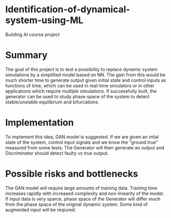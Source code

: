 # Identification-of-dynamical-system-using-ML
Building AI course project

# Summary

The goal of this project is to test a possibility to replace dynamic system simulations by a simplified model based on NN. The gain from this would be much shorter time to generate output given initial state and control inputs as functions of time, which can be used in real-time simulators or in other applications which require multiple simulations. If succesefully built, the generator can be used to study phase space of the system to detect stable/unstable equilibrium and bifurcations. 

# Implementation

To implement this idea, GAN model is suggested. If we are given an intial state of the system, control input signals and we know the "ground true" measured from some tests. The Generator will then generate an output and Discriminator should detect faulty vs true output.

# Possible risks and bottlenecks

The GAN model will require large amounts of training data. Training time increases rapidly with increased complexity and non-linearity of the model. If input data is very sparce, phase space of the Generator will differ much from the phase space of the original dynamic system. Some kind of augmented input will be reqiured.


